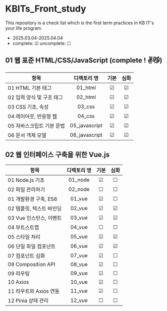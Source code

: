# KBITs_Front_study
This repository is a check list which is the first term practices in KB IT's your life program.
- 2025.03.04-2025.04.04
- complete: ☑ uncomplete: ☐

## 01 웹 표준 HTML/CSS/JavaScript (complete ! ✌😼)
| 항목 | 디렉토리 명 | 기본 | 심화 | 
|------|:----:|:----:|:----:|
| 01 HTML 기본 태그 | 01_html | ☑ | ☑ | 
| 02 입력 양식 및 구조 태그 | 02_html | ☑ | ☑ |  
| 03 CSS 기초, 속성 | 03_css | ☑ | ☑ |  
| 04 레이아웃, 반응형 웹 | 04_css | ☑ | ☑ |  
| 05 자바스크립트 기본 문법 | 05_javascript | ☑ | ☑ |  
| 06 문서 객체 모델 | 06_javascript | ☑ | ☑ | 


## 02 웹 인터페이스 구축을 위한 Vue.js

| 항목 | 디렉토리 명 | 기본 | 심화 | 
|------|:----:|:----:|:----:|
| 01 Node.js 기초 | 01_node | ☑ | ☐ |  
| 02 파일 관리하기 | 02_node | ☐ | ☐ |  
| 01 개발환경 구축, ES6 | 01_vue | ☑ | ☐ | 
| 02 템플릿, 텍스트 바인딩 | 02_vue | ☑ | ☑ | 
| 03 Vue 인스턴스, 이벤트 | 03_vue | ☑ | ☑ | 
| 04 부트스트랩 | 04_vue | ☐ | ☐ | 
| 05 스타일 처리 | 05_vue | ☑ | ☑ | 
| 06 단일 파일 컴포넌트 | 06_vue | ☑ | ☑ | 
| 07 컴포넌트 심화 | 07_vue | ☑ | ☐ |  
| 08 Composition API | 08_vue | ☑ | ☐ |  
| 09 라우팅 | 09_vue | ☑ | ☐ |  
| 10 Axios | 10_vue | ☑ | ☐ |  
| 11 라우트와 Axios 연동 | 11_vue | ☑ | ☐ |  
| 12 Pinia 상태 관리 | 12_vue | ☐ | ☐ | 
